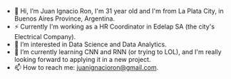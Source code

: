 - 👋 Hi, I’m Juan Ignacio Ron, I'm 31 year old and I'm from La Plata City, in Buenos Aires Province, Argentina.
- ⚡ Currently I'm working as a HR Coordinator in Edelap SA (the city's Electrical Company).
- 👀 I’m interested in Data Science and Data Analytics.
- 🌱 I’m currently learning CNN and RNN (or trying to LOL), and I'm really looking forward to applying it in a new project.
- 📫 How to reach me: juanignacioron@gmail.com.

<!---
JI-RON/JI-RON is a ✨ special ✨ repository because its `README.md` (this file) appears on your GitHub profile.
You can click the Preview link to take a look at your changes.
--->
